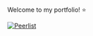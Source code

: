 Welcome to my portfolio! ⭐️

[![Peerlist](https://github-readme-badge.peerlist.io/api/itsmegopi?style=social)](https://peerlist.io/itsmegopi)
